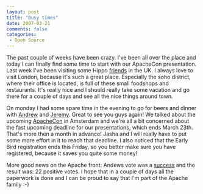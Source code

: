 ```yaml
---
layout: post
title: "Busy times"
date: 2007-03-21
comments: false
categories:
 - Open Source
---
```



The past couple of weeks have been crazy. I've been all over the place and today I can finally find some time to start with our ApacheCon presentation.
Last week I've been visiting some Hippo <a href="http://www.vnunet.com/" target="_blank">friends</a> in the UK.
I always love to visit London, because it's such a great place. Especially the soho district, where their office is located, is full of these small foodshops and restaurants.
It's really nice and I should really take some vacation and go there for a couple of days and see all the nice things around town.

On monday I had some spare time in the evening to go for beers and dinner with <a title="Andrews weblog" target="_blank" href="http://www.andrewsavory.com/blog/">Andrew</a> and <a title="Jeremys weblog" target="_blank" href="http://blog.fiveone.org/">Jeremy</a>.
Great to see you guys again! We talked about the upcoming <a title="ApacheCon" target="_blank" href="http://www.eu.apachecon.com">ApacheCon</a> in Amsterdam and we're all a bit concerned about the fast upcoming deadline for our presentations, which ends March 23th.
That's more then a month in advance! Jasha and I will really have to put some more effort in it to reach that deadline. I also noticed that the Early Bird registration ends this Friday, so you better make sure you have registered, because it saves you quite some money!

More good news on the Apache front: Andews vote was a <a href="http://marc.info/?l=xml-cocoon-dev&m=117344957209893&w=2" target="_blank">success</a> and the result was: 22 positive votes. I hope that in a couple of days all the paperwork is done and I can be proud to say that I'm part of the Apache family :-)
